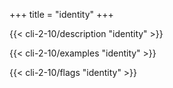 +++
title = "identity"
+++

{{< cli-2-10/description "identity" >}}

{{< cli-2-10/examples "identity" >}}

{{< cli-2-10/flags "identity" >}}
